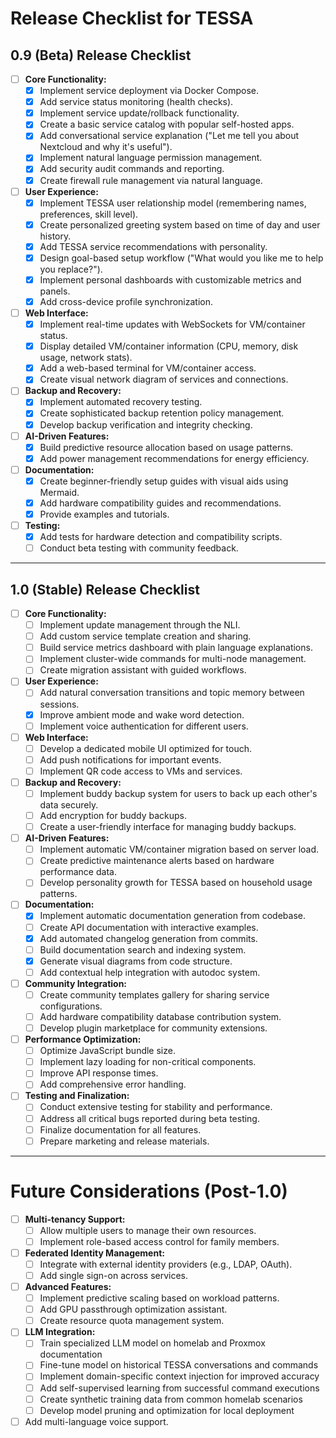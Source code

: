 # Release Checklist for TESSA

## 0.9 (Beta) Release Checklist
- [ ] **Core Functionality:**
  - [X] Implement service deployment via Docker Compose.
  - [X] Add service status monitoring (health checks).
  - [X] Implement service update/rollback functionality.
  - [X] Create a basic service catalog with popular self-hosted apps.
  - [X] Add conversational service explanation ("Let me tell you about Nextcloud and why it's useful").
  - [X] Implement natural language permission management.
  - [X] Add security audit commands and reporting.
  - [X] Create firewall rule management via natural language.

- [ ] **User Experience:**
  - [X] Implement TESSA user relationship model (remembering names, preferences, skill level).
  - [X] Create personalized greeting system based on time of day and user history.
  - [X] Add TESSA service recommendations with personality.
  - [X] Design goal-based setup workflow ("What would you like me to help you replace?").
  - [X] Implement personal dashboards with customizable metrics and panels.
  - [X] Add cross-device profile synchronization.

- [ ] **Web Interface:**
  - [X] Implement real-time updates with WebSockets for VM/container status.
  - [X] Display detailed VM/container information (CPU, memory, disk usage, network stats).
  - [X] Add a web-based terminal for VM/container access.
  - [X] Create visual network diagram of services and connections.

- [ ] **Backup and Recovery:**
  - [X] Implement automated recovery testing.
  - [X] Create sophisticated backup retention policy management.
  - [X] Develop backup verification and integrity checking.

- [ ] **AI-Driven Features:**
  - [X] Build predictive resource allocation based on usage patterns.
  - [X] Add power management recommendations for energy efficiency.

- [ ] **Documentation:**
  - [X] Create beginner-friendly setup guides with visual aids using Mermaid.
  - [X] Add hardware compatibility guides and recommendations.
  - [X] Provide examples and tutorials.

- [ ] **Testing:**
  - [X] Add tests for hardware detection and compatibility scripts.
  - [ ] Conduct beta testing with community feedback.

---

## 1.0 (Stable) Release Checklist
- [ ] **Core Functionality:**
  - [ ] Implement update management through the NLI.
  - [ ] Add custom service template creation and sharing.
  - [ ] Build service metrics dashboard with plain language explanations.
  - [ ] Implement cluster-wide commands for multi-node management.
  - [ ] Create migration assistant with guided workflows.

- [ ] **User Experience:**
  - [ ] Add natural conversation transitions and topic memory between sessions.
  - [X] Improve ambient mode and wake word detection.
  - [ ] Implement voice authentication for different users.

- [ ] **Web Interface:**
  - [ ] Develop a dedicated mobile UI optimized for touch.
  - [ ] Add push notifications for important events.
  - [ ] Implement QR code access to VMs and services.

- [ ] **Backup and Recovery:**
  - [ ] Implement buddy backup system for users to back up each other's data securely.
  - [ ] Add encryption for buddy backups.
  - [ ] Create a user-friendly interface for managing buddy backups.

- [ ] **AI-Driven Features:**
  - [ ] Implement automatic VM/container migration based on server load.
  - [ ] Create predictive maintenance alerts based on hardware performance data.
  - [ ] Develop personality growth for TESSA based on household usage patterns.

- [ ] **Documentation:**
  - [X] Implement automatic documentation generation from codebase.
  - [ ] Create API documentation with interactive examples.
  - [X] Add automated changelog generation from commits.
  - [ ] Build documentation search and indexing system.
  - [X] Generate visual diagrams from code structure.
  - [ ] Add contextual help integration with autodoc system.

- [ ] **Community Integration:**
  - [ ] Create community templates gallery for sharing service configurations.
  - [ ] Add hardware compatibility database contribution system.
  - [ ] Develop plugin marketplace for community extensions.

- [ ] **Performance Optimization:**
  - [ ] Optimize JavaScript bundle size.
  - [ ] Implement lazy loading for non-critical components.
  - [ ] Improve API response times.
  - [ ] Add comprehensive error handling.

- [ ] **Testing and Finalization:**
  - [ ] Conduct extensive testing for stability and performance.
  - [ ] Address all critical bugs reported during beta testing.
  - [ ] Finalize documentation for all features.
  - [ ] Prepare marketing and release materials.

---

# Future Considerations (Post-1.0)
- [ ] **Multi-tenancy Support:**
  - [ ] Allow multiple users to manage their own resources.
  - [ ] Implement role-based access control for family members.

- [ ] **Federated Identity Management:**
  - [ ] Integrate with external identity providers (e.g., LDAP, OAuth).
  - [ ] Add single sign-on across services.

- [ ] **Advanced Features:**
  - [ ] Implement predictive scaling based on workload patterns.
  - [ ] Add GPU passthrough optimization assistant.
  - [ ] Create resource quota management system.

- [ ] **LLM Integration:**
  - [ ] Train specialized LLM model on homelab and Proxmox documentation
  - [ ] Fine-tune model on historical TESSA conversations and commands
  - [ ] Implement domain-specific context injection for improved accuracy
  - [ ] Add self-supervised learning from successful command executions
  - [ ] Create synthetic training data from common homelab scenarios
  - [ ] Develop model pruning and optimization for local deployment

- [ ] Add multi-language voice support.